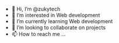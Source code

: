 - 👋 Hi, I’m @zukytech
- 👀 I’m interested in Web development
- 🌱 I’m currently learning Web development
- 💞️ I’m looking to collaborate on projects
- 📫 How to reach me ...

<!---
zukytech/zukytech is a ✨ special ✨ repository because its `README.md` (this file) appears on your GitHub profile.
You can click the Preview link to take a look at your changes.
--->

